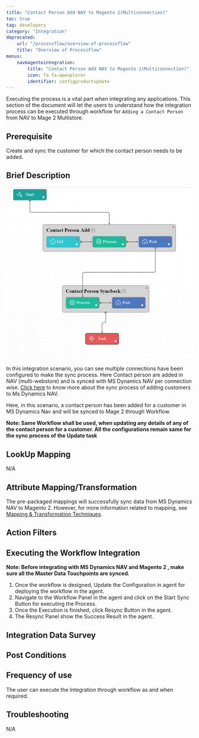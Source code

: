 ```yaml
---
title: "Contact Person Add NAV to Magento 2(Multiconnection)"
toc: true
tag: developers
category: "Integration"
deprecated: 
    url: "/processflow/overview-of-processflow"
    title: "Overview of ProcessFlow"
menus: 
    navmagentointegration:
        title: "Contact Person Add NAV to Magento 2(Multiconnection)"
        icon: fa fa-wpexplorer
        identifier: configproductupdate
---
```


Executing the process is a vital part when integrating any applications. This section of the document will let the users to understand how the 
integration process can be executed through workflow for `Adding a Contact Person` from NAV to Mage 2 Multistore.

## Prerequisite

Create and sync the customer for which the contact person needs to be added.

## Brief Description

![contactperson-nav-mage2_workflow](/staticfiles/integration/media/contactperson-nav-mage2_workflow.PNG)

In this integration scenario, you can see multiple connections have been configured to make the sync process. Here Contact person are added in NAV (multi-webstore) and is synced with MS Dynamics NAV per connection wise.
[Click here](/integration/customeradd-mage2tonav/) to know more about the sync process of adding customers to Ms Dynamics NAV.

Here, in this scenario, a contact person has been added for a customer in MS Dynamics Nav and will be synced to Mage 2 through Workflow.

**Note: Same Workflow shall be used, when updating any details of any of the contact person for a customer. 
All the configurations remain same for the sync process of the Update task**

## LookUp Mapping

N/A

## Attribute Mapping/Transformation

The pre-packaged mappings will successfully sync data from MS Dynamics NAV to Magento 2. However, for more information related to mapping, see [Mapping & Transformation Techniques](/transformation/steps-to-cutomize-prebuilt-mapping/).

## Action Filters


## Executing the Workflow Integration

**Note: Before integrating with MS Dynamics NAV and Magento 2 , make sure all the Master Data Touchpoints are synced.**

1.	Once the workflow is designed, Update the Configuration in agent for deploying the workflow in the agent.
2.	Navigate to the Workflow Panel in the agent and click on the Start Sync Button for executing the Process.
3.	Once the Execution is finished, click Resync Button in the agent.
4.	The Resync Panel show the Success Result in the agent.

## Integration Data Survey



## Post Conditions



## Frequency of use

The user can execute the Integration through workflow as and when required.

## Troubleshooting

N/A
